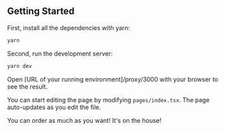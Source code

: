 ## Getting Started

First, install all the dependencies with yarn:

```bash
yarn
```

Second, run the development server:

```bash
yarn dev
```

Open [URL of your running environment]/proxy/3000 with your browser to see the result.

You can start editing the page by modifying `pages/index.tsx`. The page auto-updates as you edit the file.

You can order as much as you want! It's on the house!
